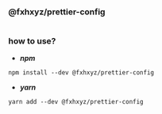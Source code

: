 ### @fxhxyz/prettier-config

#

### how to use?
+ ***npm***
```
npm install --dev @fxhxyz/prettier-config
```

+ ***yarn***
```
yarn add --dev @fxhxyz/prettier-config
```
